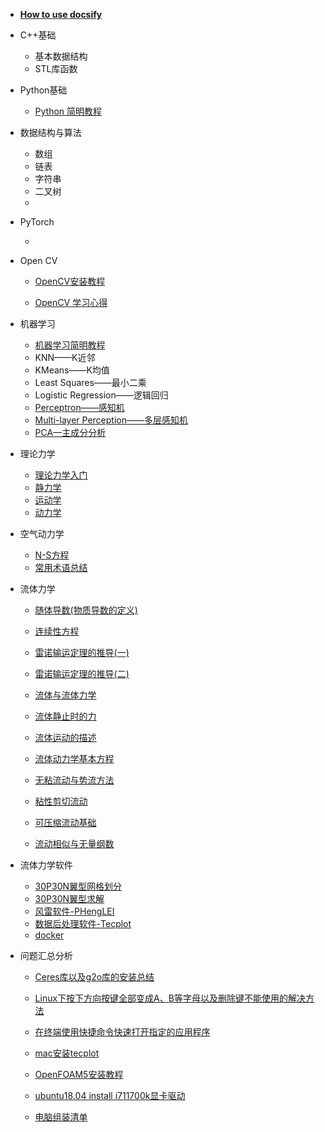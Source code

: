 
* [**How to use docsify**](./docs/how-to-use-docsify.md)
  
* C++基础

  * 基本数据结构
  * STL库函数
  
* Python基础

  * [Python 简明教程](./docs/python简明教程)

* 数据结构与算法

  * 数组
  * 链表
  * 字符串
  * 二叉树
  * 
  
* PyTorch

  * 
  
* Open CV 

  * [OpenCV安装教程](./docs/OpenCV安装教程.md)

  * [OpenCV 学习心得](./docs/OpenCV学习教程.md)

* 机器学习

  * [机器学习简明教程](./docs/机器学习简明教程.md)
  * KNN——K近邻
  * KMeans——K均值
  * Least Squares——最小二乘
  * Logistic Regression——逻辑回归
  * [Perceptron——感知机](./docs/perceptron.md)
  * [Multi-layer Perception——多层感知机](./docs/multiPerceptron.md)
  * [PCA—主成分分析](./docs/PCA.md)

* 理论力学

  * [理论力学入门](./docs/理论力学入门.md) 
  * [静力学](./docs/理论力学之静力学.md)
  * [运动学](./docs/理论力学之运动学.md)
  * [动力学](./docs/理论力学之动力学.md)

* 空气动力学
  
  * [N-S方程](./docs/d.md)
  * [常用术语总结](./docs/professional.md)
  
* 流体力学

  * [随体导数(物质导数的定义)](./docs/material_derivative.md)
  * [连续性方程](./docs/continuous.md)

  * [雷诺输运定理的推导(一)](./docs/leinuo1.md)
  * [雷诺输运定理的推导(二)](./docs/leinuo2.md)
  * [流体与流体力学]()
  * [流体静止时的力]()
  * [流体运动的描述]()
  * [流体动力学基本方程]()
  * [无粘流动与势流方法]()
  * [粘性剪切流动]()
  * [可压缩流动基础]()
  * [流动相似与无量纲数]()

* 流体力学软件

  *  [30P30N翼型网格划分](./docs/30p30n_pointwise.md)
  *  [30P30N翼型求解](./docs/30p30n_fluent.md)
  * [风雷软件-PHengLEI](./docs/PHengLEI)
  * [数据后处理软件-Tecplot](./docs/d.md)
  * [docker](./docs/docker.md)

* 问题汇总分析
  
  * [Ceres库以及g2o库的安装总结](./docs/Ceres库以及g2o库的安装总结.md)
  
  * [Linux下按下方向按键全部变成A、B等字母以及删除键不能使用的解决方法](./docs/Linux下按下方向按键全部变成A、B等字母以及删除键不能使用的解决方法.md)
  
  * [在终端使用快捷命令快速打开指定的应用程序](./docs/在终端使用快捷命令快速打开指定的应用程序.md)
  
  * [mac安装tecplot](./docs/tecplot.md)
  
  * [OpenFOAM5安装教程](./docs/openfoam5.md)
  
  * [ubuntu18.04 install i711700k显卡驱动](./docs/i7.md)
  
  * [电脑组装清单](./docs/电脑组装清单.md)
  
    
  
    
  
  
  
  
  
  
  

